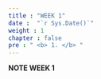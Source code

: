 ```yaml
---
title : "WEEK 1"
date :  "`r Sys.Date()`" 
weight : 1 
chapter : false
pre : " <b> 1. </b> "
---
```

**NOTE WEEK 1**